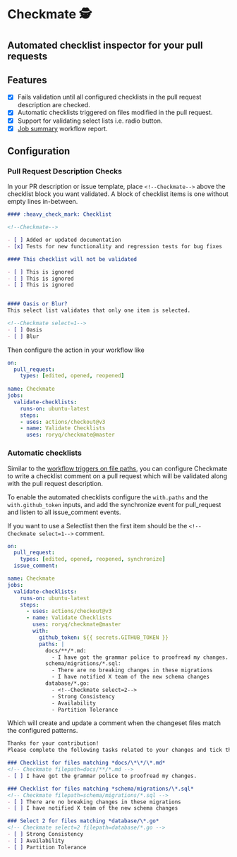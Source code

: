 # Checkmate 🕵️

## Automated checklist inspector for your pull requests

## Features

- [x] Fails validation until all configured checklists in the pull request description are checked.
- [x] Automatic checklists triggered on files modified in the pull request.
- [x] Support for validating select lists i.e. radio button.
- [x] [Job summary](https://github.blog/2022-05-09-supercharging-github-actions-with-job-summaries/) workflow report.

## Configuration

### Pull Request Description Checks

In your PR description or issue template, place `<!--Checkmate-->` above the checklist block you want validated. A block of checklist
items is one without empty lines in-between.

```markdown
#### :heavy_check_mark: Checklist

<!--Checkmate-->

- [ ] Added or updated documentation
- [x] Tests for new functionality and regression tests for bug fixes

#### This checklist will not be validated

- [ ] This is ignored
- [ ] This is ignored
- [ ] This is ignored


#### Oasis or Blur?
This select list validates that only one item is selected.

<!--Checkmate select=1-->
- [ ] Oasis
- [ ] Blur

```

Then configure the action in your workflow like

```yaml
on:
  pull_request:
    types: [edited, opened, reopened]
    
name: Checkmate
jobs:
  validate-checklists:
    runs-on: ubuntu-latest
    steps:
    - uses: actions/checkout@v3
    - name: Validate Checklists
      uses: roryq/checkmate@master
```

### Automatic checklists

Similar to the [workflow triggers on file paths](https://docs.github.com/en/actions/using-workflows/workflow-syntax-for-github-actions#example-including-paths), 
you can configure Checkmate to write a checklist comment on a pull request which will be validated along with the
pull request description.

To enable the automated checklists configure the `with.paths` and the `with.github_token` inputs, and add the synchronize event for pull_request
and listen to all issue_comment events.

If you want to use a Selectlist then the first item should be the `<!--Checkmate select=1-->` comment.

```yaml
on:
  pull_request:
    types: [edited, opened, reopened, synchronize]
  issue_comment:

name: Checkmate
jobs:
  validate-checklists:
    runs-on: ubuntu-latest
    steps:
      - uses: actions/checkout@v3
      - name: Validate Checklists
        uses: roryq/checkmate@master
        with:
          github_token: ${{ secrets.GITHUB_TOKEN }}
          paths: |
            docs/**/*.md:
              - I have got the grammar police to proofread my changes.
            schema/migrations/*.sql:
              - There are no breaking changes in these migrations
              - I have notified X team of the new schema changes
            database/*.go:
              - <!--Checkmate select=2-->
              - Strong Consistency
              - Availability
              - Partition Tolerance
```

Which will create and update a comment when the changeset files match the configured patterns.


```markdown
Thanks for your contribution!
Please complete the following tasks related to your changes and tick the checklists when complete.

### Checklist for files matching *docs/\*\*/\*.md*
<!-- Checkmate filepath=docs/**/*.md -->
- [ ] I have got the grammar police to proofread my changes.

### Checklist for files matching *schema/migrations/\*.sql*
<!-- Checkmate filepath=schema/migrations/*.sql -->
- [ ] There are no breaking changes in these migrations
- [ ] I have notified X team of the new schema changes

### Select 2 for files matching *database/\*.go*
<!-- Checkmate select=2 filepath=database/*.go -->
- [ ] Strong Consistency
- [ ] Availability
- [ ] Partition Tolerance
```

